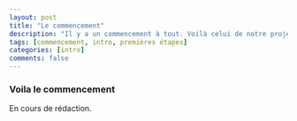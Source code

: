 ```yaml
---
layout: post
title: "Le commencement"
description: "Il y a un commencement à tout. Voilà celui de notre projet"
tags: [commencement, intro, premières étapes]
categories: [intro]
comments: false
---
```


### Voila le commencement

En cours de rédaction.